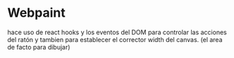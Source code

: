 <h1>Webpaint</h1>
hace uso de react hooks y los eventos del DOM para controlar las acciones del ratón y tambien para establecer el corrector width del canvas. (el area de facto para dibujar) 
